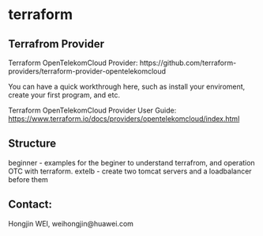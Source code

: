 # terraform

<h2>Terrafrom Provider</h2>
Terraform OpenTelekomCloud Provider: 	
https://github.com/terraform-providers/terraform-provider-opentelekomcloud 

You can have a quick workthrough here, such as install your enviroment, create your first program, and etc.

Terraform OpenTelekomCloud Provider User Guide:
https://www.terraform.io/docs/providers/opentelekomcloud/index.html



<h2>Structure</h2>

beginner - examples for the beginer to understand terrafrom, and operation OTC with terraform.
extelb - create two tomcat servers and a loadbalancer before them

<h2>Contact:</h2>
Hongjin WEI, weihongjin@huawei.com


